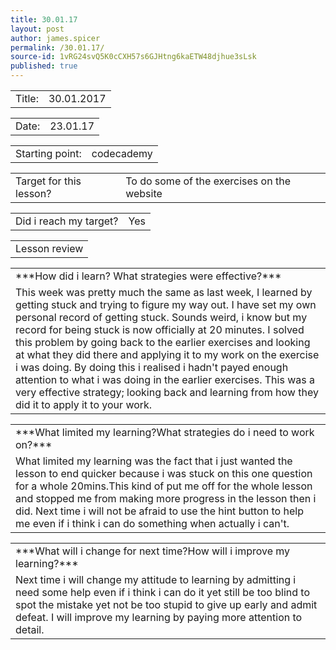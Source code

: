 ```yaml
---
title: 30.01.17
layout: post
author: james.spicer
permalink: /30.01.17/
source-id: 1vRG24svQ5K0cCXH57s6GJHtng6kaETW48djhue3sLsk
published: true
---
```

<table>
  <tr>
    <td>Title:</td>
    <td>30.01.2017</td>
  </tr>
</table>


<table>
  <tr>
    <td>Date:</td>
    <td>23.01.17</td>
  </tr>
</table>


<table>
  <tr>
    <td>Starting point:</td>
    <td>codecademy </td>
  </tr>
</table>


<table>
  <tr>
    <td>Target for this lesson?</td>
    <td>To do some of the exercises on the website </td>
  </tr>
</table>


<table>
  <tr>
    <td>Did i reach my target?</td>
    <td>Yes</td>
  </tr>
</table>


<table>
  <tr>
    <td>Lesson review</td>
  </tr>
</table>


<table>
  <tr>
    <td>***How did i learn? What strategies were effective?***
</td>
  </tr>
  <tr>
    <td>     This week was pretty much the same as last week, I learned by getting stuck and trying to figure my way out. I have set my own personal record of getting stuck. Sounds weird, i know but my record for being stuck is now officially at 20 minutes. I solved this problem by going back to the earlier exercises and looking at what they did there and applying it to my work on the exercise i was doing. By doing this i realised i hadn't payed enough attention to what i was doing in the earlier exercises. This was a very effective strategy; looking back and learning from how they did it to apply it to your work.</td>
  </tr>
</table>


<table>
  <tr>
    <td>***What limited my learning?What strategies do i need to work on?***</td>
  </tr>
  <tr>
    <td>   What limited my learning was the fact that i just wanted the lesson to end quicker because i was stuck on this one question for a whole 20mins.This kind of put me off for the whole lesson and stopped me from making more progress in the lesson then i did. Next time i will not be afraid to use the hint button to help me even if i think i can do something when actually i can't.</td>
  </tr>
</table>


<table>
  <tr>
    <td>***What will i change for next time?How will i improve my learning?***</td>
  </tr>
  <tr>
    <td> Next time i will change my attitude to learning by admitting i need some help even if i think i can do it yet still be too blind to spot the mistake yet not be too stupid to give up early and admit defeat. I will improve my learning by paying more attention to detail.</td>
  </tr>
</table>



